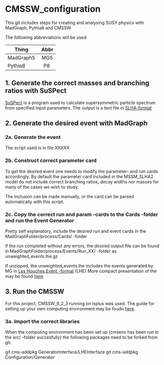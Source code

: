 # CMSSW_configuration

This git includes steps for creating and analysing SUSY physics with MadGraph, Pythia8 and CMSSW

The following abbreviations will be used

| Thing | Abbr |
|------- | :-------: |
| MadGraph5 | MG5 |
| Pythia8 | P8 |

## 1. Generate the correct masses and branching ratios with SuSPect

[SuSPect](https://www.coulomb.univ-montp2.fr/perso/jean-loic.kneur/Suspect/) is a program used to calculate supersymmetric particle spectrum from specified input parameters. The output is a text file in [SLHA-format](https://arxiv.org/abs/hep-ph/0311123)

## 2. Generate the desired event with MadGraph

### 2a. Generate the event

The script used is in file:XXXXX

### 2b. Construct correct parameter card

To get the desired event one needs to modify the parameter- and run cards accordingly. By default the parameter card included in the MSSM_SLHA2 model do not include correct branching ratios, decay widths nor masses for many of the cases we wish to study.

The inclusion can be made manually, or the card can be parsed automatically with this script.

### 2c. Copy the correct run and param -cards to the Cards -folder and run the Event Generator

Pretty self explanatory, include the desired run and event cards in the MadGraphFolder/process/Cards/ -folder

If the run completed without any errors, the desired output file can be found in MadGraphFolder/process/Events/Run_XX/ -folder as unweighted_events.lhe.gz 

If unzipped, the unweighted_events.lhe includes the events generated by MG in [Les Houches Event -format](https://arxiv.org/abs/hep-ph/0609017) (LHE) More compact presentation of the may be found [here](https://github.com/karjas/slepton_decay_analysis/blob/master/LHE_description.md)

## 3. Run the CMSSW

For this project, CMSSW_9_2_3 running on lxplus was used. The guide for setting up your own computing environment may be foudn [here](https://twiki.cern.ch/twiki/bin/view/CMSPublic/WorkBookSetComputerNode). 

### 3a. Import the correct libraries

When the computing environment has been set up (cmsenv has been run in the src/ -folder succesfully) the following packages need to be forked from git.

git cms-addpkg GeneratorInterface/LHEInterface
git cms-addpkg Configuration/Generator

























